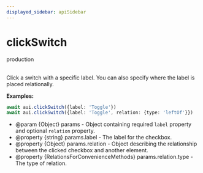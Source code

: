 ```yaml
---
displayed_sidebar: apiSidebar
---
```

# clickSwitch
<span class="theme-doc-version-badge badge badge--secondary">production</span><br/><br/>

Click a switch with a specific label.
You can also specify where the label is placed relationally.

**Examples:** 
```typescript
await aui.clickSwitch({label: 'Toggle'})
await aui.clickSwitch({label: 'Toggle', relation: {type: 'leftOf'}})
```

   * @param \{Object} params - Object containing required `label` property and optional `relation` property.
   * @property \{string} params.label - The label for the checkbox.
   * @property \{Object} params.relation - Object describing the relationship between the clicked checkbox and another element.
   * @property \{RelationsForConvenienceMethods} params.relation.type - The type of relation.